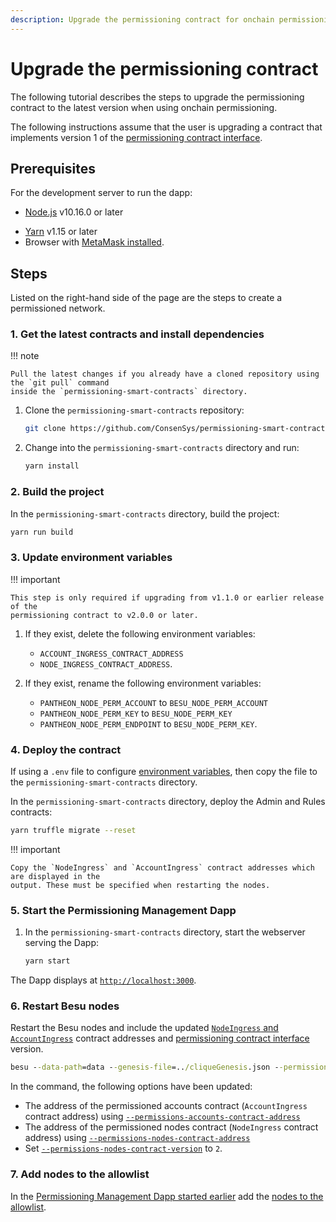 ```yaml
---
description: Upgrade the permissioning contract for onchain permissioning
---
```


# Upgrade the permissioning contract

The following tutorial describes the steps to upgrade the permissioning contract to the latest
version when using onchain permissioning.

The following instructions assume that the user is upgrading a contract that
implements version 1 of the [permissioning contract interface](../../HowTo/Limit-Access/Specify-Perm-Version.md).

## Prerequisites

For the development server to run the dapp:

<!-- vale off -->
* [Node.js](https://nodejs.org/en/) v10.16.0 or later
<!-- vale on -->
* [Yarn](https://yarnpkg.com/en/) v1.15 or later
* Browser with [MetaMask installed](https://metamask.io/).

## Steps

Listed on the right-hand side of the page are the steps to create a permissioned network.

### 1. Get the latest contracts and install dependencies

!!! note

    Pull the latest changes if you already have a cloned repository using the `git pull` command
    inside the `permissioning-smart-contracts` directory.

1. Clone the `permissioning-smart-contracts` repository:

    ```bash
    git clone https://github.com/ConsenSys/permissioning-smart-contracts.git
    ```

1. Change into the `permissioning-smart-contracts` directory and run:

    ```bash
    yarn install
    ```

### 2. Build the project

In the `permissioning-smart-contracts` directory, build the project:

```bash
yarn run build
```

### 3. Update environment variables

!!! important

    This step is only required if upgrading from v1.1.0 or earlier release of the
    permissioning contract to v2.0.0 or later.

1. If they exist, delete the following environment variables:
    * `ACCOUNT_INGRESS_CONTRACT_ADDRESS`
    * `NODE_INGRESS_CONTRACT_ADDRESS`.

1. If they exist, rename the following environment variables:
    * `PANTHEON_NODE_PERM_ACCOUNT` to `BESU_NODE_PERM_ACCOUNT`
    * `PANTHEON_NODE_PERM_KEY` to `BESU_NODE_PERM_KEY`
    * `PANTHEON_NODE_PERM_ENDPOINT` to `BESU_NODE_PERM_KEY`.

### 4. Deploy the contract

If using a `.env` file to configure [environment variables](#3-update-environment-variables), then
copy the file to the `permissioning-smart-contracts` directory.

In the `permissioning-smart-contracts` directory, deploy the Admin and Rules contracts:

```bash
yarn truffle migrate --reset
```

!!! important

    Copy the `NodeIngress` and `AccountIngress` contract addresses which are displayed in the
    output. These must be specified when restarting the nodes.

### 5. Start the Permissioning Management Dapp

1. In the `permissioning-smart-contracts` directory, start the webserver serving the Dapp:

    ```bash
    yarn start
    ```

The Dapp displays at [`http://localhost:3000`](http://localhost:3000).

### 6. Restart Besu nodes

Restart the Besu nodes and include the updated [`NodeIngress` and `AccountIngress`](#4-deploy-the-contract)
contract addresses and [permissioning contract interface](../../HowTo/Limit-Access/Specify-Perm-Version.md)
version.

```cmd
besu --data-path=data --genesis-file=../cliqueGenesis.json --permissions-accounts-contract-enabled --permissions-accounts-contract-address "0x3d49d1eF2adE060a33c6E6Aa213513A7EE9a6241" --permissions-nodes-contract-enabled  --permissions-nodes-contract-address "0x4E72770760c011647D4873f60A3CF6cDeA896CD8" --permissions-nodes-contract-version=2 --rpc-http-enabled --rpc-http-cors-origins="*" --rpc-http-api=ADMIN,ETH,NET,PERM,CLIQUE --host-allowlist="*"
```

In the command, the following options have been updated:

* The address of the permissioned accounts contract (`AccountIngress` contract address) using
    [`--permissions-accounts-contract-address`](../../Reference/CLI/CLI-Syntax.md#permissions-accounts-contract-address)
* The address of the permissioned nodes contract (`NodeIngress` contract address) using
    [`--permissions-nodes-contract-address`](../../Reference/CLI/CLI-Syntax.md#permissions-nodes-contract-address)
* Set [`--permissions-nodes-contract-version`](../../Reference/CLI/CLI-Syntax.md#permissions-nodes-contract-version)
    to `2`.

### 7. Add nodes to the allowlist

In the [Permissioning Management Dapp started earlier](#5-start-the-permissioning-management-dapp)
add the [nodes to the allowlist].

<!--link-->
[nodes to the allowlist]: ../../HowTo/Limit-Access/Updating-Permission-Lists.md#update-nodes-allowlist
